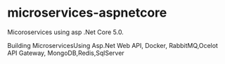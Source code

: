 # microservices-aspnetcore
Micoroservices using asp .Net Core 5.0.

Building MicroservicesUsing Asp.Net Web API, Docker, RabbitMQ,Ocelot API Gateway, MongoDB,Redis,SqlServer
